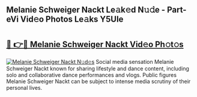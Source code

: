 ## Melanie Schweiger Nackt Le𝚊k𝚎d N𝚞𝚍e - Part-eVi Vid𝚎o Photos Le𝚊ks Y5UIe

# <h2><a href="http://fb6k4t.evod.top/?m=Melanie+Schweiger+Nackt">🔗 👉🔴 Melanie Schweiger Nackt Vid𝚎o Ph𝚘t𝚘s</a></h2>

[![Melanie Schweiger Nackt N𝚞d𝚎s](https://i.imgur.com/8V9OHl7.gif)](http://fb6k4t.evod.top/?m=Melanie+Schweiger+Nackt)
Social media sensation Melanie Schweiger Nackt known for sharing lifestyle and dance content, including solo and collaborative dance performances and vlogs. Public figures Melanie Schweiger Nackt can be subject to intense media scrutiny of their personal lives. 
